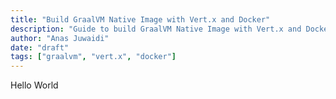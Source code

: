 ```yaml
---
title: "Build GraalVM Native Image with Vert.x and Docker"
description: "Guide to build GraalVM Native Image with Vert.x and Docker"
author: "Anas Juwaidi"
date: "draft"
tags: ["graalvm", "vert.x", "docker"]
---
```


Hello World
